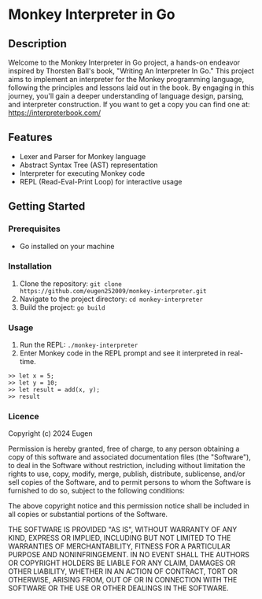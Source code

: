 # Monkey Interpreter in Go

## Description

Welcome to the Monkey Interpreter in Go project, a hands-on endeavor inspired by Thorsten Ball's book, "Writing An Interpreter In Go." This project aims to implement an interpreter for the Monkey programming language, following the principles and lessons laid out in the book. By engaging in this journey, you'll gain a deeper understanding of language design, parsing, and interpreter construction.
If you want to get a copy you can find one at:
https://interpreterbook.com/

## Features

- Lexer and Parser for Monkey language
- Abstract Syntax Tree (AST) representation
- Interpreter for executing Monkey code
- REPL (Read-Eval-Print Loop) for interactive usage

## Getting Started

### Prerequisites

- Go installed on your machine

### Installation

1. Clone the repository: `git clone https://github.com/eugen252009/monkey-interpreter.git`
2. Navigate to the project directory: `cd monkey-interpreter`
3. Build the project: `go build`

### Usage

1. Run the REPL: `./monkey-interpreter`
2. Enter Monkey code in the REPL prompt and see it interpreted in real-time.

```monkey
>> let x = 5;
>> let y = 10;
>> let result = add(x, y);
>> result
```

### Licence
Copyright (c) 2024 Eugen

Permission is hereby granted, free of charge, to any person obtaining a copy
of this software and associated documentation files (the "Software"), to deal
in the Software without restriction, including without limitation the rights
to use, copy, modify, merge, publish, distribute, sublicense, and/or sell
copies of the Software, and to permit persons to whom the Software is
furnished to do so, subject to the following conditions:

The above copyright notice and this permission notice shall be included in all
copies or substantial portions of the Software.

THE SOFTWARE IS PROVIDED "AS IS", WITHOUT WARRANTY OF ANY KIND, EXPRESS OR
IMPLIED, INCLUDING BUT NOT LIMITED TO THE WARRANTIES OF MERCHANTABILITY,
FITNESS FOR A PARTICULAR PURPOSE AND NONINFRINGEMENT. IN NO EVENT SHALL THE
AUTHORS OR COPYRIGHT HOLDERS BE LIABLE FOR ANY CLAIM, DAMAGES OR OTHER
LIABILITY, WHETHER IN AN ACTION OF CONTRACT, TORT OR OTHERWISE, ARISING FROM,
OUT OF OR IN CONNECTION WITH THE SOFTWARE OR THE USE OR OTHER DEALINGS IN THE
SOFTWARE.
